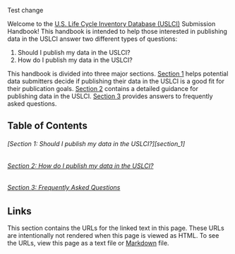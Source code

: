 Test change

Welcome to the [U.S. Life Cycle Inventory Database (USLCI)][uslci_landing] Submission Handbook!  This handbook is intended to help those interested in publishing data in the USLCI answer two different types of questions:
  1. Should I publish my data in the USLCI?
  2. How do I publish my data in the USLCI?

This handbook is divided into three major sections.  [Section 1](Should-I-publish-in-the-USLCI.md) helps potential data submitters decide if publishing their data in the USLCI is a good fit for their publication goals.  [Section 2][section_2] contains a detailed guidance for publishing data in the USLCI.  [Section 3][section_3] provides answers to frequently asked questions.

## Table of Contents  
###### [Section 1: Should I publish my data in the USLCI?][section_1]  
###### [Section 2: How do I publish my data in the USLCI?][section_2]  
###### [Section 3: Frequently Asked Questions][section_3]  



## Links
This section contains the URLs for the linked text in this page. These URLs are intentionally not rendered when this page is viewed as HTML.  To see the URLs, view this page as a text file or [Markdown][markdown] file.  

[markdown]: https://daringfireball.net/projects/markdown/  
[section_1b]: ../blob/master/Should-I-publish-in-the-USLCI.md
[section_2]: https://github.nrel.gov/acarpent/uslci_admin/wiki/How-to-publish-in-the-USLCI   
[section_3]: https://github.nrel.gov/acarpent/uslci_admin/wiki/FAQ    
[uslci_landing]: http://www.nrel.gov/lci/  

